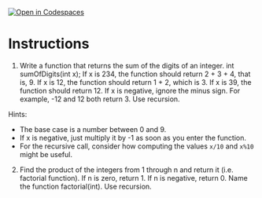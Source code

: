[![Open in Codespaces](https://classroom.github.com/assets/launch-codespace-2972f46106e565e64193e422d61a12cf1da4916b45550586e14ef0a7c637dd04.svg)](https://classroom.github.com/open-in-codespaces?assignment_repo_id=21234447)
# Instructions  

1. Write a function that returns the sum of the digits of an integer.
int sumOfDigits(int x);
If x is 234, the function should return 2 + 3 + 4, that is, 9.
If x is 12, the function should return 1 + 2, which is 3.
If x is 39, the function should return 12.
If x is negative, ignore the minus sign. For example, -12 and 12 both return 3.
Use recursion.

Hints:

- The base case is a number between 0 and 9.
- If x is negative, just multiply it by -1 as soon as you enter the function.
- For the recursive call, consider how computing the values `x/10` and `x%10` might be useful.

2. Find the product of the integers from 1 through n and return it (i.e. factorial function). If n is zero, return 1. If n is negative, return 0. Name the function factorial(int). Use recursion.
